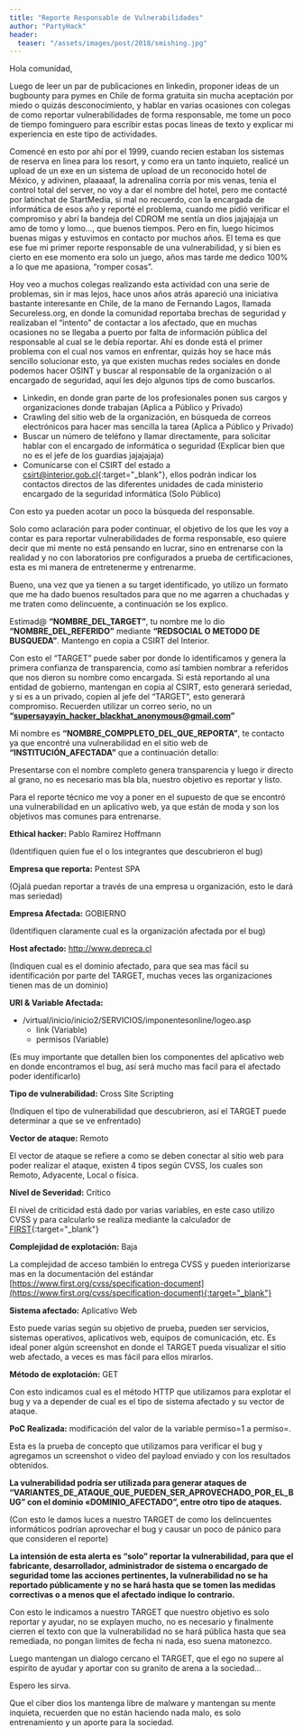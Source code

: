 ```yaml
---
title: "Reporte Responsable de Vulnerabilidades"
author: "PartyHack"
header: 
  teaser: "/assets/images/post/2018/smishing.jpg"
---
```


Hola comunidad,

Luego de leer un par de publicaciones en linkedin, proponer ideas de un bugbounty para pymes en Chile de forma gratuita sin mucha aceptación por miedo o quizás desconocimiento, y hablar en varias ocasiones con colegas de como reportar vulnerabilidades de forma responsable, me tome un poco de tiempo fominguero para escribir estas pocas lineas de texto y explicar mi experiencia en este tipo de actividades.

Comencé en esto por ahí por el 1999, cuando recien estaban los sistemas de reserva en linea para los resort, y como era un tanto inquieto, realicé un upload de un exe en un sistema de upload de un reconocido hotel de México, y adivinen, plaaaaaf, la adrenalina corría por mis venas, tenia el control total del server, no voy a dar el nombre del hotel, pero me contacté por latinchat de StartMedia, si mal no recuerdo, con la encargada de informática de esos año y reporté el problema, cuando me pidió verificar el compromiso y abrí la bandeja del CDROM me sentía un dios jajajajaja un amo de tomo y lomo…, que buenos tiempos. Pero en fin, luego hicimos buenas migas y estuvimos en contacto por muchos años. El tema es que ese fue mi primer reporte responsable de una vulnerabilidad, y si bien es cierto en ese momento era solo un juego, años mas tarde me dedico 100% a lo que me apasiona, “romper cosas”.

Hoy veo a muchos colegas realizando esta actividad con una serie de problemas, sin ir mas lejos, hace unos años atrás apareció una iniciativa bastante interesante en Chile, de la mano de Fernando Lagos, llamada Secureless.org, en donde la comunidad reportaba brechas de seguridad y realizaban el “intento” de contactar a los afectado, que en muchas ocasiones no se llegaba a puerto por falta de información pública del responsable al cual se le debía reportar. Ahí es donde está el primer problema con el cual nos vamos en enfrentar, quizás hoy se hace más sencillo solucionar esto, ya que existen muchas redes sociales en donde podemos hacer OSINT y buscar al responsable de la organización o al encargado de seguridad, aquí les dejo algunos tips de como buscarlos.

- Linkedin, en donde gran parte de los profesionales ponen sus cargos y organizaciones donde trabajan (Aplica a Público y Privado)
- Crawling del sitio web de la organización, en búsqueda de correos electrónicos para hacer mas sencilla la tarea (Aplica a Público y Privado)
- Buscar un número de teléfono y llamar directamente, para solicitar hablar con el encargado de informática o seguridad (Explicar bien que no es el jefe de los guardias jajajajaja)
- Comunicarse con el CSIRT del estado a [csirt@interior.gob.cl](mailto:csirt@interior.gob.cl){:target="_blank"}, ellos podrán indicar los contactos directos de las diferentes unidades de cada ministerio encargado de la seguridad informática (Solo Público)

Con esto ya pueden acotar un poco la búsqueda del responsable.

Solo como aclaración para poder continuar, el objetivo de los que les voy a contar es para reportar vulnerabilidades de forma responsable, eso quiere decir que mi mente no está pensando en lucrar, sino en entrenarse con la realidad y no con laboratorios pre configurados a prueba de certificaciones, esta es mi manera de entretenerme y entrenarme.

Bueno, una vez que ya tienen a su target identificado, yo utilizo un formato que me ha dado buenos resultados para que no me agarren a chuchadas y me traten como delincuente, a continuación se los explico.

Estimad@ **“NOMBRE_DEL_TARGET”**, tu nombre me lo dio **“NOMBRE_DEL_REFERIDO”** mediante **“REDSOCIAL O METODO DE BUSQUEDA”**. Mantengo en copia a CSIRT del Interior.

Con esto el “TARGET” puede saber por donde lo identificamos y genera la primera confianza de transparencia, como así tambien nombrar a referidos que nos dieron su nombre como encargada. Si está reportando al una entidad de gobierno, mantengan en copia al CSIRT, esto generará seriedad, y si es a un privado, copien al jefe del “TARGET”, esto generará compromiso. Recuerden utilizar un correo serio, no un **“supersayayin_hacker_blackhat_anonymous@gmail.com”**

Mi nombre es **“NOMBRE_COMPPLETO_DEL_QUE_REPORTA”**, te contacto ya que encontré una vulnerabilidad en el sitio web de **“INSTITUCIÓN_AFECTADA”** que a continuación detallo:

Presentarse con el nombre completo genera transparencia y luego ir directo al grano, no es necesario mas bla bla, nuestro objetivo es reportar y listo.

Para el reporte técnico me voy a poner en el supuesto de que se encontró una vulnerabilidad en un aplicativo web, ya que están de moda y son los objetivos mas comunes para entrenarse.

**Ethical hacker:** Pablo Ramirez Hoffmann

(Identifiquen quien fue el o los integrantes que descubrieron el bug)

**Empresa que reporta:** Pentest SPA

(Ojalá puedan reportar a través de una empresa u organización, esto le dará mas seriedad)

**Empresa Afectada:** GOBIERNO

(Identifiquen claramente cual es la organización afectada por el bug)

**Host afectado:** http://www.depreca.cl

(Indiquen cual es el dominio afectado, para que sea mas fácil su identificación por parte del TARGET, muchas veces las organizaciones tienen mas de un dominio)

**URI & Variable Afectada:**

- /virtual/inicio/inicio2/SERVICIOS/imponentesonline/logeo.asp
	- link (Variable)
	- permisos (Variable)

(Es muy importante que detallen bien los componentes del aplicativo web en donde encontramos el bug, así será mucho mas facil para el afectado poder identificarlo)

**Tipo de vulnerabilidad:** Cross Site Scripting

(Indiquen el tipo de vulnerabilidad que descubrieron, así el TARGET puede determinar a que se ve enfrentado)

**Vector de ataque:** Remoto

El vector de ataque se refiere a como se deben conectar al sitio web para poder realizar el ataque, existen 4 tipos según CVSS, los cuales son Remoto, Adyacente, Local o física.

**Nivel de Severidad:** Crítico

El nivel de criticidad está dado por varias variables, en este caso utilizo CVSS y para calcularlo se realiza mediante la calculador de [FIRST](https://www.first.org/cvss/calculator/3.0){:target="_blank"}

**Complejidad de explotación:** Baja

La complejidad de acceso también lo entrega CVSS y pueden interiorizarse mas en la documentación del estándar [https://www.first.org/cvss/specification-document](https://www.first.org/cvss/specification-document){:target="_blank"}

**Sistema afectado:** Aplicativo Web

Esto puede varias según su objetivo de prueba, pueden ser servicios, sistemas operativos, aplicativos web, equipos de comunicación, etc. Es ideal poner algún screenshot en donde el TARGET pueda visualizar el sitio web afectado, a veces es mas fácil para ellos mirarlos.

**Método de explotación:** GET

Con esto indicamos cual es el método HTTP que utilizamos para explotar el bug y va a depender de cual es el tipo de sistema afectado y su vector de ataque.

**PoC Realizada:** modificación del valor de la variable permiso=1 a permiso=<script>alert(‘XSS’);</script>.

Esta es la prueba de concepto que utilizamos para verificar el bug y agregamos un screenshot o video del payload enviado y con los resultados obtenidos.

**La vulnerabilidad podría ser utilizada para generar ataques de “VARIANTES_DE_ATAQUE_QUE_PUEDEN_SER_APROVECHADO_POR_EL_BUG” con el dominio «DOMINIO_AFECTADO”, entre otro tipo de ataques.**

(Con esto le damos luces a nuestro TARGET de como los delincuentes informáticos podrían aprovechar el bug y causar un poco de pánico para que consideren el reporte)

**La intensión de esta alerta es “solo” reportar la vulnerabilidad, para que el fabricante, desarrollador, administrador de sistema o encargado de seguridad tome las acciones pertinentes, la vulnerabilidad no se ha reportado públicamente y no se hará hasta que se tomen las medidas correctivas o a menos que el afectado indique lo contrario.**

Con esto le indicamos a nuestro TARGET que nuestro objetivo es solo reportar y ayudar, no se explayen mucho, no es necesario y finalmente cierren el texto con que la vulnerabilidad no se hará pública hasta que sea remediada, no pongan limites de fecha ni nada, eso suena matonezco.

Luego mantengan un dialogo cercano el TARGET, que el ego no supere al espirito de ayudar y aportar con su granito de arena a la sociedad…

Espero les sirva.

Que el ciber dios los mantenga libre de malware y mantengan su mente inquieta, recuerden que no están haciendo nada malo, es solo entrenamiento y un aporte para la sociedad.
